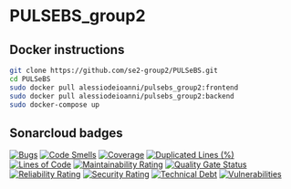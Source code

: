 # PULSEBS_group2


## Docker instructions

```bash
git clone https://github.com/se2-group2/PULSeBS.git
cd PULSeBS
sudo docker pull alessiodeioanni/pulsebs_group2:frontend
sudo docker pull alessiodeioanni/pulsebs_group2:backend
sudo docker-compose up
```
## Sonarcloud badges

[![Bugs](https://sonarcloud.io/api/project_badges/measure?project=PULSeBS&metric=bugs)](https://sonarcloud.io/dashboard?id=PULSeBS)
[![Code Smells](https://sonarcloud.io/api/project_badges/measure?project=PULSeBS&metric=code_smells)](https://sonarcloud.io/dashboard?id=PULSeBS)
[![Coverage](https://sonarcloud.io/api/project_badges/measure?project=PULSeBS&metric=coverage)](https://sonarcloud.io/dashboard?id=PULSeBS)
[![Duplicated Lines (%)](https://sonarcloud.io/api/project_badges/measure?project=PULSeBS&metric=duplicated_lines_density)](https://sonarcloud.io/dashboard?id=PULSeBS)
[![Lines of Code](https://sonarcloud.io/api/project_badges/measure?project=PULSeBS&metric=ncloc)](https://sonarcloud.io/dashboard?id=PULSeBS)
[![Maintainability Rating](https://sonarcloud.io/api/project_badges/measure?project=PULSeBS&metric=sqale_rating)](https://sonarcloud.io/dashboard?id=PULSeBS)
[![Quality Gate Status](https://sonarcloud.io/api/project_badges/measure?project=PULSeBS&metric=alert_status)](https://sonarcloud.io/dashboard?id=PULSeBS)
[![Reliability Rating](https://sonarcloud.io/api/project_badges/measure?project=PULSeBS&metric=reliability_rating)](https://sonarcloud.io/dashboard?id=PULSeBS)
[![Security Rating](https://sonarcloud.io/api/project_badges/measure?project=PULSeBS&metric=security_rating)](https://sonarcloud.io/dashboard?id=PULSeBS)
[![Technical Debt](https://sonarcloud.io/api/project_badges/measure?project=PULSeBS&metric=sqale_index)](https://sonarcloud.io/dashboard?id=PULSeBS)
[![Vulnerabilities](https://sonarcloud.io/api/project_badges/measure?project=PULSeBS&metric=vulnerabilities)](https://sonarcloud.io/dashboard?id=PULSeBS)


